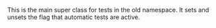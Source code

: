 This is the main super class for tests in the old namespace. It sets and unsets the flag that automatic tests are active.